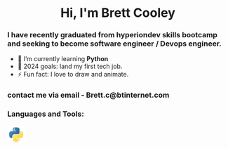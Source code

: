 
<h1 align="center">Hi, I'm Brett Cooley</h1>

<h3 align="left"> I have recently graduated from hyperiondev skills bootcamp and seeking to become software engineer / Devops engineer. </h3>


- 🌱 I’m currently learning **Python**
- 🥅 2024 goals: land my first tech job.
- ⚡ Fun fact: I love to draw and animate.

<h3 align="left"> contact me via email -  Brett.c@btinternet.com </h3>

<h3 align="left">Languages and Tools:</h3>
<p align="left"> <a href="https://www.python.org" target="_blank" rel="noreferrer"> <img src="https://raw.githubusercontent.com/devicons/devicon/master/icons/python/python-original.svg" alt="python" width="40" height="40"/> </a> </p>
